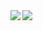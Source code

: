 <a href="https://github.com/anuraghazra/github-readme-stats">
  <img align="left" src="https://github-readme-stats.vercel.app/api?username=yamada-michel27&count_private=true&show_icons=true" />
</a>
<a href="https://github.com/anuraghazra/github-readme-stats">
  <img align="left" src="https://github-readme-stats.vercel.app/api/top-langs/?username=yamada-michel27" />
</a>
